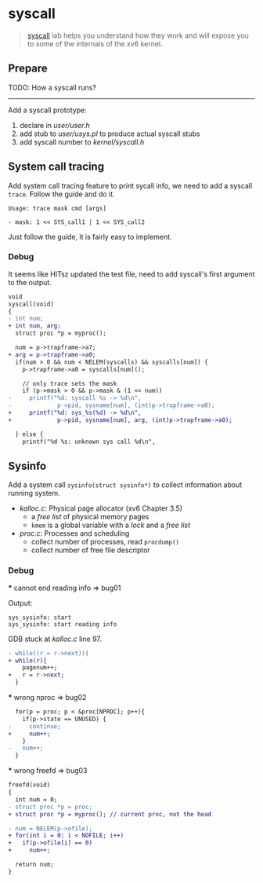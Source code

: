 # syscall

> [syscall](https://pdos.csail.mit.edu/6.S081/2021/labs/syscall.html) lab helps
> you understand how they work and will expose you to some of the internals of
> the xv6 kernel.

## Prepare

TODO: How a syscall runs?

---

Add a syscall prototype:
1. declare in *user/user.h*
2. add stub to *user/usys.pl* to produce actual syscall stubs
3. add syscall number to *kernel/syscall.h*

## System call tracing

Add system call tracing feature to print sycall info, we need to add a syscall
`trace`. Follow the guide and do it.

```
Usage: trace mask cmd [args]

- mask: 1 << SYS_call1 | 1 << SYS_call2
```

Just follow the guide, it is fairly easy to implement.

### Debug

It seems like HITsz updated the test file, need to add syscall's first argument
to the output.

```diff
void
syscall(void)
{
- int num;
+ int num, arg;
  struct proc *p = myproc();

  num = p->trapframe->a7;
+ arg = p->trapframe->a0;
  if(num > 0 && num < NELEM(syscalls) && syscalls[num]) {
    p->trapframe->a0 = syscalls[num]();

    // only trace sets the mask
    if (p->mask > 0 && p->mask & (1 << num))
-     printf("%d: syscall %s -> %d\n",
-             p->pid, sysname[num], (int)p->trapframe->a0);
+     printf("%d: sys_%s(%d) -> %d\n",
+             p->pid, sysname[num], arg, (int)p->trapframe->a0);

  } else {
    printf("%d %s: unknown sys call %d\n",
```

## Sysinfo

Add a system call `sysinfo(struct sysinfo*)` to collect information about
running system.

* *kalloc.c*: Physical page allocator (xv6 Chapter 3.5)
  * a *free list* of physical memory pages
  * `kmem` is a global variable with a *lock* and a *free list*
* *proc.c*: Processes and scheduling
  * collect number of processes, read `procdump()`
  * collect number of free file descriptor

### Debug

<b>*</b> cannot end reading info => bug01

Output:
```
sys_sysinfo: start
sys_sysinfo: start reading info
```

GDB stuck at *kalloc.c* line 97.

```diff
- while((r = r->next)){
+ while(r){
    pagenum++;
+   r = r->next;
  }
```

<b>*</b> wrong nproc => bug02

```diff
  for(p = proc; p < &proc[NPROC]; p++){
    if(p->state == UNUSED) {
-     continue;
+     num++;
    }
-   num++;
  }
```

<b>*</b> wrong freefd => bug03

```diff
freefd(void)
{
  int num = 0;
- struct proc *p = proc;
+ struct proc *p = myproc(); // current proc, not the head

- num = NELEM(p->ofile);
+ for(int i = 0; i < NOFILE; i++)
+   if(p->ofile[i] == 0)
+     num++;

  return num;
}
```
